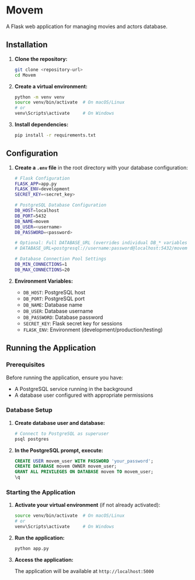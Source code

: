 # Movem

A Flask web application for managing movies and actors database.

## Installation

1. **Clone the repository:**
   ```bash
   git clone <repository-url>
   cd Movem
   ```

2. **Create a virtual environment:**
   ```bash
   python -m venv venv
   source venv/bin/activate  # On macOS/Linux
   # or
   venv\Scripts\activate     # On Windows
   ```

3. **Install dependencies:**
   ```bash
   pip install -r requirements.txt
   ```

## Configuration

1. **Create a `.env` file** in the root directory with your database configuration:
   ```bash
   # Flask Configuration
   FLASK_APP=app.py
   FLASK_ENV=development
   SECRET_KEY=<secret_key>

   # PostgreSQL Database Configuration
   DB_HOST=localhost
   DB_PORT=5432
   DB_NAME=movem
   DB_USER=<username>
   DB_PASSWORD=<password>

   # Optional: Full DATABASE_URL (overrides individual DB_* variables if set)
   # DATABASE_URL=postgresql://username:password@localhost:5432/movem

   # Database Connection Pool Settings
   DB_MIN_CONNECTIONS=1
   DB_MAX_CONNECTIONS=20
   ```

2. **Environment Variables:**
   - `DB_HOST`: PostgreSQL host
   - `DB_PORT`: PostgreSQL port
   - `DB_NAME`: Database name
   - `DB_USER`: Database username
   - `DB_PASSWORD`: Database password
   - `SECRET_KEY`: Flask secret key for sessions
   - `FLASK_ENV`: Environment (development/production/testing)

## Running the Application

### Prerequisites

Before running the application, ensure you have:
- A PostgreSQL service running in the background
- A database user configured with appropriate permissions

### Database Setup

1. **Create database user and database:**
   ```bash
   # Connect to PostgreSQL as superuser
   psql postgres
   ```

2. **In the PostgreSQL prompt, execute:**
   ```sql
   CREATE USER movem_user WITH PASSWORD 'your_password';
   CREATE DATABASE movem OWNER movem_user;
   GRANT ALL PRIVILEGES ON DATABASE movem TO movem_user;
   \q
   ```

### Starting the Application

1. **Activate your virtual environment** (if not already activated):
   ```bash
   source venv/bin/activate  # On macOS/Linux
   # or
   venv\Scripts\activate     # On Windows
   ```

2. **Run the application:**
   ```bash
   python app.py
   ```

3. **Access the application:**
   
   The application will be available at `http://localhost:5000`
